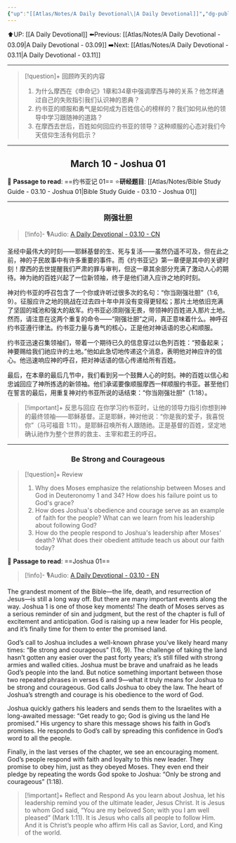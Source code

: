 ```yaml
---
{"up":"[[Atlas/Notes/A Daily Devotional\|A Daily Devotional]]","dg-publish":true,"permalink":"/atlas/notes/a-daily-devotional-03-10/","dgPassFrontmatter":true}
---
```


 ⬆️UP: [[A Daily Devotional]]
⬅️Previous: [[Atlas/Notes/A Daily Devotional - 03.09\|A Daily Devotional - 03.09]]
➡️Next: [[Atlas/Notes/A Daily Devotional - 03.11\|A Daily Devotional - 03.11]]

---

> [!question]+ 回顾昨天的内容
> 1. 为什么摩西在《申命记》1章和34章中强调摩西与神的关系？他怎样通过自己的失败指引我们认识神的恩典？
> 2. 约书亚的顺服和勇气是如何成为百姓信心的榜样的？我们如何从他的领导中学习跟随神的道路？
> 3. 在摩西去世后，百姓如何回应约书亚的领导？这种顺服的心态对我们今天信仰生活有何启示？



---
## <center>March 10 - Joshua 01</center>

📖 **Passage to read**: ==约书亚记 01==
⭐**研经题目**: [[Atlas/Notes/Bible Study Guide - 03.10 - Joshua 01\|Bible Study Guide - 03.10 - Joshua 01]]

---
### <center>刚强壮胆</center>

> [!info]- 🎙️Audio: [A Daily Devotional - 03.10 - CN]()


圣经中最伟大的时刻——耶稣基督的生、死与复活——虽然仍遥不可及，但在此之前，神的子民故事中有许多重要的事件。而《约书亚记》第一章便是其中的关键时刻！摩西的去世提醒我们严肃的罪与审判，但这一章其余部分充满了激动人心的期待。神为祂的百姓兴起了一位新领袖，终于是他们进入应许之地的时刻。

神对约书亚的呼召包含了一个你或许听过很多次的名句：“你当刚强壮胆”（1:6, 9）。征服应许之地的挑战在过去四十年中并没有变得更轻松；那片土地依旧充满了坚固的城池和强大的敌军。约书亚必须刚强无畏，带领神的百姓进入那片土地。然而，请注意在这两个重复的命令——“刚强壮胆”之间，真正意味着什么。神呼召约书亚遵行律法。约书亚力量与勇气的核心，正是他对神话语的忠心和顺服。

约书亚迅速召集领袖们，带着一个期待已久的信息穿过以色列百姓：“预备起来；神要赐给我们祂应许的土地。”他如此急切地传递这个消息，表明他对神应许的信心。他迅速响应神的呼召，把对神话语的信心传递给所有百姓。

最后，在本章的最后几节中，我们看到另一个鼓舞人心的时刻。神的百姓以信心和忠诚回应了神所拣选的新领袖。他们承诺要像顺服摩西一样顺服约书亚。甚至他们在誓言的最后，用重复神对约书亚所说的话结束：“你当刚强壮胆”（1:18）。

> [!important]+ 反思与回应
在你学习约书亚时，让他的领导力指引你想到神的最终领袖——耶稣基督。正是耶稣，神对他说：“你是我的爱子，我喜悦你”（马可福音 1:11）。是耶稣召唤所有人跟随祂。正是基督的百姓，坚定地确认祂作为整个世界的救主、主宰和君王的呼召。



---
### <center>Be Strong and Courageous</center>

> [!question]+ Review
> 1. ⁠Why does Moses emphasize the relationship between Moses and God in Deuteronomy 1 and 34? How does his failure point us to God's grace?
> 2. How does Joshua's obedience and courage serve as an example of faith for the people? What can we learn from his leadership about following God?
> 3. How do the people respond to Joshua's leadership after Moses' death? What does their obedient attitude teach us about our faith today?

📖 **Passage to read**: ==Joshua 01==

> [!info]- 🎙️Audio: [A Daily Devotional - 03.10 - EN]()  


The grandest moment of the Bible—the life, death, and resurrection of Jesus—is still a long way off. But there are many important events along the way. Joshua 1 is one of those key moments! The death of Moses serves as a serious reminder of sin and judgment, but the rest of the chapter is full of excitement and anticipation. God is raising up a new leader for His people, and it’s finally time for them to enter the promised land.

God’s call to Joshua includes a well-known phrase you’ve likely heard many times: “Be strong and courageous” (1:6, 9). The challenge of taking the land hasn’t gotten any easier over the past forty years; it’s still filled with strong armies and walled cities. Joshua must be brave and unafraid as he leads God’s people into the land. But notice something important between those two repeated phrases in verses 6 and 9—what it truly means for Joshua to be strong and courageous. God calls Joshua to obey the law. The heart of Joshua’s strength and courage is his obedience to the word of God. 

Joshua quickly gathers his leaders and sends them to the Israelites with a long-awaited message: “Get ready to go; God is giving us the land He promised.” His urgency to share this message shows his faith in God’s promises. He responds to God’s call by spreading this confidence in God’s word to all the people.

Finally, in the last verses of the chapter, we see an encouraging moment. God’s people respond with faith and loyalty to this new leader. They promise to obey him, just as they obeyed Moses. They even end their pledge by repeating the words God spoke to Joshua: “Only be strong and courageous” (1:18).

> [!important]+ Reflect and Respond
As you learn about Joshua, let his leadership remind you of the ultimate leader, Jesus Christ. It is Jesus to whom God said, “You are my beloved Son; with you I am well pleased” (Mark 1:11). It is Jesus who calls all people to follow Him. And it is Christ’s people who affirm His call as Savior, Lord, and King of the world.



























